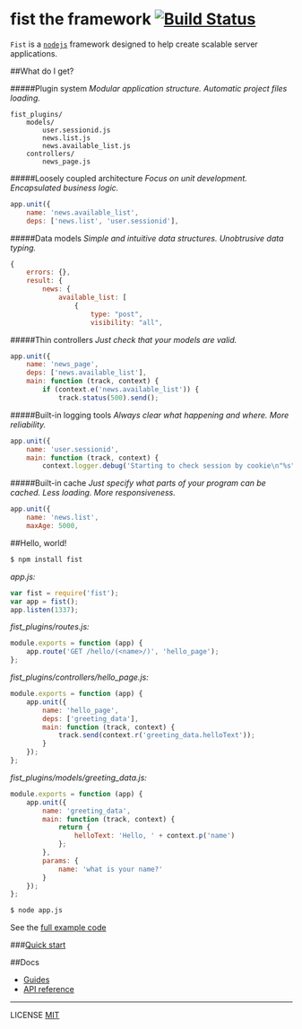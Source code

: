 fist the framework [![Build Status](https://travis-ci.org/fistlabs/fist.svg?branch=master)](https://travis-ci.org/fistlabs/fist)
=========

`Fist` is a [`nodejs`](https://nodejs.org/) framework designed to help create scalable server applications.

##What do I get?

#####Plugin system
_Modular application structure. Automatic project files loading._

```
fist_plugins/
    models/
        user.sessionid.js
        news.list.js
        news.available_list.js
    controllers/
        news_page.js
```

#####Loosely coupled architecture
_Focus on unit development. Encapsulated business logic._

```js
app.unit({
    name: 'news.available_list',
    deps: ['news.list', 'user.sessionid'],
```

#####Data models
_Simple and intuitive data structures. Unobtrusive data typing._

```js
{
    errors: {},
    result: {
        news: {
            available_list: [
                {
                    type: "post",
                    visibility: "all",
```

#####Thin controllers
_Just check that your models are valid._

```js
app.unit({
    name: 'news_page',
    deps: ['news.available_list'],
    main: function (track, context) {
        if (context.e('news.available_list')) {
            track.status(500).send();
```

#####Built-in logging tools
_Always clear what happening and where. More reliability._

```js
app.unit({
    name: 'user.sessionid',
    main: function (track, context) {
        context.logger.debug('Starting to check session by cookie\n"%s"', track.cookie('sessid'));
```

#####Built-in cache
_Just specify what parts of your program can be cached. Less loading. More responsiveness._

```js
app.unit({
    name: 'news.list',
    maxAge: 5000,
```

##Hello, world!

```bash
$ npm install fist
```

_app.js:_

```js
var fist = require('fist');
var app = fist();
app.listen(1337);
```

_fist_plugins/routes.js:_

```js
module.exports = function (app) {
    app.route('GET /hello/(<name>/)', 'hello_page');
};
```

_fist_plugins/controllers/hello_page.js:_

```js
module.exports = function (app) {
    app.unit({
        name: 'hello_page',
        deps: ['greeting_data'],
        main: function (track, context) {
            track.send(context.r('greeting_data.helloText'));
        }
    });
};
```

_fist_plugins/models/greeting_data.js:_

```js
module.exports = function (app) {
    app.unit({
        name: 'greeting_data',
        main: function (track, context) {
            return {
                helloText: 'Hello, ' + context.p('name')
            };
        },
        params: {
            name: 'what is your name?'
        }
    });
};
```

```bash
$ node app.js
```

See the [full example code](/examples/hello/)

###[Quick start](/docs/index.md)

##Docs
* [Guides](/docs/guides/index.md)
* [API reference](/docs/reference/index.md)

---------
LICENSE [MIT](LICENSE)
